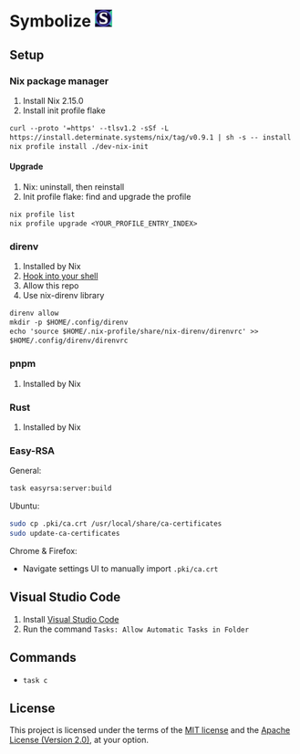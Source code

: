 # Symbolize <img width="30" height="30" src="art/favicon.svg?raw=true"/>

## Setup

### Nix package manager

1. Install Nix 2.15.0
1. Install init profile flake

```
curl --proto '=https' --tlsv1.2 -sSf -L https://install.determinate.systems/nix/tag/v0.9.1 | sh -s -- install
nix profile install ./dev-nix-init
```

#### Upgrade

1. Nix: uninstall, then reinstall
1. Init profile flake: find and upgrade the profile

```
nix profile list
nix profile upgrade <YOUR_PROFILE_ENTRY_INDEX>
```

### direnv

1. Installed by Nix
1. [Hook into your shell](https://direnv.net/docs/hook.html)
1. Allow this repo
1. Use nix-direnv library

```
direnv allow
mkdir -p $HOME/.config/direnv
echo 'source $HOME/.nix-profile/share/nix-direnv/direnvrc' >> $HOME/.config/direnv/direnvrc
```

### pnpm

1. Installed by Nix

### Rust

1. Installed by Nix

### Easy-RSA

General:

```sh
task easyrsa:server:build
```

Ubuntu:

```sh
sudo cp .pki/ca.crt /usr/local/share/ca-certificates
sudo update-ca-certificates
```

Chrome & Firefox:

- Navigate settings UI to manually import `.pki/ca.crt`

## Visual Studio Code

1. Install [Visual Studio Code](https://code.visualstudio.com/docs/setup/setup-overview)
1. Run the command `Tasks: Allow Automatic Tasks in Folder`

## Commands

- `task c`

## License

This project is licensed under the terms of the [MIT license](LICENSE-MIT) and the [Apache License (Version 2.0)](LICENSE-APACHE), at your option.

